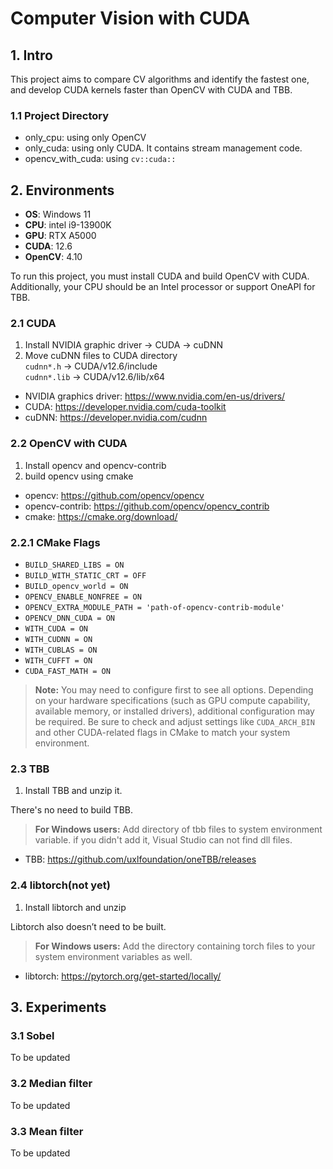 # Computer Vision with CUDA

## 1. Intro
This project aims to compare CV algorithms and identify the fastest one,
and develop CUDA kernels faster than OpenCV with CUDA and TBB.

### 1.1 Project Directory
* only_cpu: using only OpenCV
* only_cuda: using only CUDA. It contains stream management code.
* opencv_with_cuda: using `cv::cuda::`

## 2. Environments
* **OS**: Windows 11
* **CPU**: intel i9-13900K
* **GPU**: RTX A5000
* **CUDA**: 12.6
* **OpenCV**: 4.10

To run this project, you must install CUDA and build OpenCV with CUDA.
Additionally, your CPU should be an Intel processor or support OneAPI for TBB.

### 2.1 CUDA
1. Install NVIDIA graphic driver -> CUDA -> cuDNN
2. Move cuDNN files to CUDA directory  
`cudnn*.h` -> CUDA/v12.6/include  
`cudnn*.lib` -> CUDA/v12.6/lib/x64

* NVIDIA graphics driver: https://www.nvidia.com/en-us/drivers/
* CUDA: https://developer.nvidia.com/cuda-toolkit
* cuDNN: https://developer.nvidia.com/cudnn

### 2.2 OpenCV with CUDA
1. Install opencv and opencv-contrib
2. build opencv using cmake

* opencv: https://github.com/opencv/opencv
* opencv-contrib: https://github.com/opencv/opencv_contrib
* cmake: https://cmake.org/download/

### 2.2.1 CMake Flags
* `BUILD_SHARED_LIBS = ON`
* `BUILD_WITH_STATIC_CRT = OFF`
* `BUILD_opencv_world = ON`
* `OPENCV_ENABLE_NONFREE = ON`
* `OPENCV_EXTRA_MODULE_PATH = 'path-of-opencv-contrib-module'`
* `OPENCV_DNN_CUDA = ON`
* `WITH_CUDA = ON`
* `WITH_CUDNN = ON`
* `WITH_CUBLAS = ON`
* `WITH_CUFFT = ON`
* `CUDA_FAST_MATH = ON`

> **Note:**
> You may need to configure first to see all options.
> Depending on your hardware specifications (such as GPU compute capability, available memory, or installed drivers), additional configuration may be required.
> Be sure to check and adjust settings like `CUDA_ARCH_BIN` and other CUDA-related flags in CMake to match your system environment.

### 2.3 TBB
1. Install TBB and unzip it.

There's no need to build TBB.

> **For Windows users:**
> Add directory of tbb files to system environment variable.
> if you didn't add it, Visual Studio can not find dll files.

* TBB: https://github.com/uxlfoundation/oneTBB/releases

### 2.4 libtorch(not yet)
1. Install libtorch and unzip

Libtorch also doesn’t need to be built.

> **For Windows users:**
> Add the directory containing torch files to your system environment variables as well.

* libtorch: https://pytorch.org/get-started/locally/

## 3. Experiments

### 3.1 Sobel
To be updated

### 3.2 Median filter
To be updated

### 3.3 Mean filter
To be updated